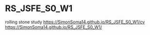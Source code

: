 # RS_JSFE_S0_W1
rolling stone study
https://SimonSoma14.github.io/RS_JSFE_S0_W1/cv
https://SimonSoma14.github.io/RS_JSFE_S0_W1/

